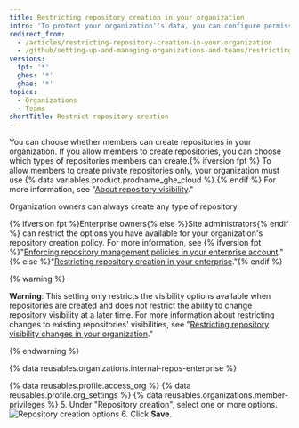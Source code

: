 ```yaml
---
title: Restricting repository creation in your organization
intro: 'To protect your organization''s data, you can configure permissions for creating repositories in your organization.'
redirect_from:
  - /articles/restricting-repository-creation-in-your-organization
  - /github/setting-up-and-managing-organizations-and-teams/restricting-repository-creation-in-your-organization
versions:
  fpt: '*'
  ghes: '*'
  ghae: '*'
topics:
  - Organizations
  - Teams
shortTitle: Restrict repository creation
---
```


You can choose whether members can create repositories in your organization. If you allow members to create repositories, you can choose which types of repositories members can create.{% ifversion fpt %} To allow members to create private repositories only, your organization must use {% data variables.product.prodname_ghe_cloud %}.{% endif %} For more information, see "[About repository visibility](/github/creating-cloning-and-archiving-repositories/about-repository-visibility)."

Organization owners can always create any type of repository.

{% ifversion fpt %}Enterprise owners{% else %}Site administrators{% endif %} can restrict the options you have available for your organization's repository creation policy. For more information, see {% ifversion fpt %}"[Enforcing repository management policies in your enterprise account](/github/setting-up-and-managing-your-enterprise/enforcing-repository-management-policies-in-your-enterprise-account)."{% else %}"[Restricting repository creation in your enterprise](/admin/policies/enforcing-repository-management-policies-in-your-enterprise#setting-a-policy-for-repository-creation)."{% endif %}

{% warning %}

**Warning**: This setting only restricts the visibility options available when repositories are created and does not restrict the ability to change repository visibility at a later time. For more information about restricting changes to existing repositories' visibilities, see "[Restricting repository visibility changes in your organization](/organizations/managing-organization-settings/restricting-repository-visibility-changes-in-your-organization)."

{% endwarning %}

{% data reusables.organizations.internal-repos-enterprise %}

{% data reusables.profile.access_org %}
{% data reusables.profile.org_settings %}
{% data reusables.organizations.member-privileges %}
5. Under "Repository creation", select one or more options.
  ![Repository creation options](/assets/images/help/organizations/repo-creation-perms-radio-buttons.png)
6. Click **Save**.

